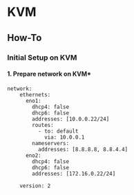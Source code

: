 # KVM

## How-To

### Initial Setup on KVM

#### 1. Prepare network on KVM*

```shell
network:
    ethernets:
      eno1:
        dhcp4: false
        dhcp6: false
        addresses: [10.0.0.22/24]
        routes:
          - to: default
            via: 10.0.0.1
        nameservers:
          addresses: [8.8.8.8, 8.8.4.4]
      eno2:
        dhcp4: false
        dhcp6: false
        addresses: [172.16.0.22/24]

    version: 2

```